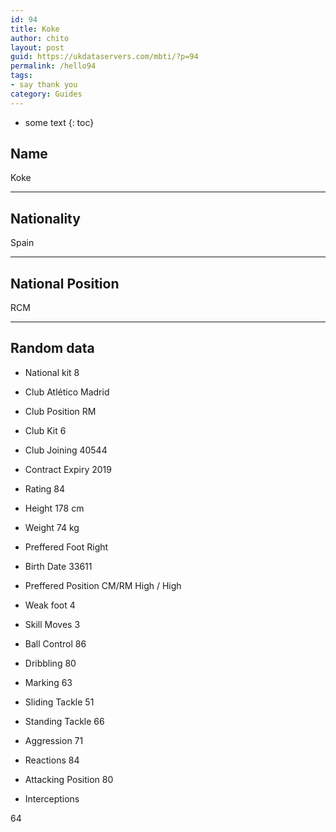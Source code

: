 ```yaml
---
id: 94
title: Koke
author: chito
layout: post
guid: https://ukdataservers.com/mbti/?p=94
permalink: /hello94
tags:
- say thank you
category: Guides
---
```


* some text
{: toc}


## Name  
Koke 

* * *

## Nationality  
Spain 

* * *

## National Position  
RCM 

* * *

## Random data 

  * National kit 
8 

  * Club 
Atlético Madrid 

  * Club Position 
RM 

  * Club Kit 
6 

  * Club Joining 
40544 

  * Contract Expiry 
2019 

  * Rating 
84 

  * Height 
178 cm 

  * Weight 
74 kg 

  * Preffered Foot 
Right 

  * Birth Date 
33611 

  * Preffered Position 
CM/RM High / High 

  * Weak foot 
4 

  * Skill Moves 
3 

  * Ball Control 
86 

  * Dribbling 
80 

  * Marking 
63 

  * Sliding Tackle 
51 

  * Standing Tackle 
66 

  * Aggression 
71 

  * Reactions 
84 

  * Attacking Position 
80 

  * Interceptions 

64